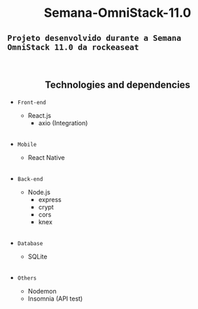 <h1 align="center">Semana-OmniStack-11.0</h1>

`Projeto desenvolvido durante a Semana OmniStack 11.0 da rockeaseat`
---
<br>

<h2 align="center">Technologies and dependencies</h2>

 - `Front-end` 
    - React.js
      - axio (Integration)
    <br>

-  `Mobile`
    - React Native
    <br>

 - `Back-end`
    - Node.js
        - express
        - crypt
        - cors
        - knex
    <br>

 - `Database`
    - SQLite
    <br>

- `Others`
    - Nodemon
    - Insomnia (API test)
     
